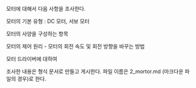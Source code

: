 모터에 대해서 다음 사항을 조사한다.

모터의 기본 유형 : DC 모터, 서보 모터

모터의 사양을 구성하는 항목

모터의 제어 원리 - 모터의 회전 속도 및 회전 방향을 바꾸는 방법

모터 드라이버에 대하여

조사한 내용은 형식 문서로 만들고 게시한다. 파일 이름은 2_mortor.md (마크다운 파일의 경우)로 한다.

